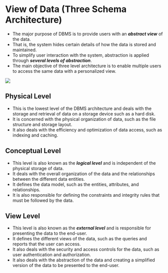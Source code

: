 # View of Data (Three Schema Architecture)

- The major purpose of DBMS is to provide users with an ***abstract view*** of the data. 
- That is, the system hides certain details of how the data is stored and maintained.
- To simplify user interaction with the system, abstraction is applied through ***several levels of abstraction***.
- The main objective of three level architecture is to enable multiple users to access the same data with a personalized view.

<img src="https://ecomputernotes.com/images/Three-level-Architecture.jpg">

  ## Physical Level
  
  - This is the lowest level of the DBMS architecture and deals with the storage and retrieval of data on a storage device such as a hard disk. 
  - It is concerned with the physical organization of data, such as the file structure and storage layout. 
  - It also deals with the efficiency and optimization of data access, such as indexing and caching.


  ## Conceptual Level
  
  - This level is also known as the ***logical level*** and is independent of the physical storage of data. 
  - It deals with the overall organization of the data and the relationships between the different data entities. 
  - It defines the data model, such as the entities, attributes, and relationships. 
  - It is also responsible for defining the constraints and integrity rules that must be followed by the data.


  ## View Level
  
  - This level is also known as the ***external level*** and is responsible for presenting the data to the end-user. 
  - It defines the different views of the data, such as the queries and reports that the user can access. 
  - It also deals with the security and access controls for the data, such as user authentication and authorization. 
  - It also deals with the abstraction of the data and creating a simplified version of the data to be presented to the end-user.


